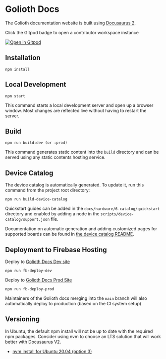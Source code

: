 # Golioth Docs

The Golioth documentation website is built using [Docusaurus 2](https://v2.docusaurus.io/).


Click the Gitpod badge to open a contributor workspace instance

[![Open in Gitpod](https://gitpod.io/button/open-in-gitpod.svg)](https://gitpod.io/from-referrer/)

## Installation

```console
npm install
```

## Local Development

```console
npm start
```

This command starts a local development server and open up a browser window. Most changes are reflected live without having to restart the server.

## Build

```console
npm run build:dev (or :prod)
```

This command generates static content into the `build` directory and can be served using any static contents hosting service.

## Device Catalog

The device catalog is automatically generated. To update it, run this command from the project root directory:

```console
npm run build-device-catalog
```

Quickstart guides can be added in the `docs/hardware/6-catalog/quickstart` directory and enabled by adding a node in the `scripts/device-catalog/support.json` file.

Documentation on automatic generation and adding customized pages for supported boards can be found in [the device catalog README](scripts/device-catalog/README.md).

## Deployment to Firebase Hosting

Deploy to [Golioth Docs Dev site](https://docs.golioth.dev)

```console
npm run fb-deploy-dev
```

Deploy to [Golioth Docs Prod Site](https://docs.golioth.io)

```console
npm run fb-deploy-prod
```

Maintainers of the Golioth docs merging into the `main` branch will also automatically deploy to production (based on the CI system setup)
## Versioning

In Ubuntu, the default npm install will not be up to date with the required npm packages. Consider using nvm to choose an LTS solution that will work better with Docusaurus V2.

* [nvm install for Ubuntu 20.04 (option 3)](https://www.digitalocean.com/community/tutorials/how-to-install-node-js-on-ubuntu-20-04)
